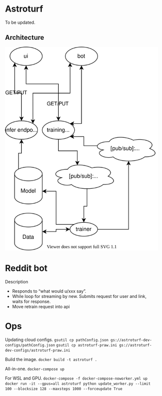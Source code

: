 # Astroturf
To be updated.

## Architecture
<img src="./Architecture.svg">


# Reddit bot
Description
- Responds to “what would u/xxx say”.
- While loop for streaming by new. Submits request for user and link, waits for response.
- Move retrain request into api

# Ops

Updating cloud configs.
`gsutil cp pathConfig.json gs://astroturf-dev-configs/pathConfig.json`
`gsutil cp astroturf-praw.ini gs://astroturf-dev-configs/astroturf-praw.ini`

Build the image.
`docker build -t astroturf .`

All-in-one.
`docker-compose up`

For WSL and GPU.
`docker-compose -f docker-compose-noworker.yml up`
`docker run -it --gpus=all astroturf python update_worker.py --limit 100 --blocksize 128 --maxsteps 1000 --forceupdate True`
